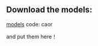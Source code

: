 ## Download the models:

[models](https://pan.baidu.com/s/1fnthMICtci2lfuWEihkDJA) code: caor

and put them here！

